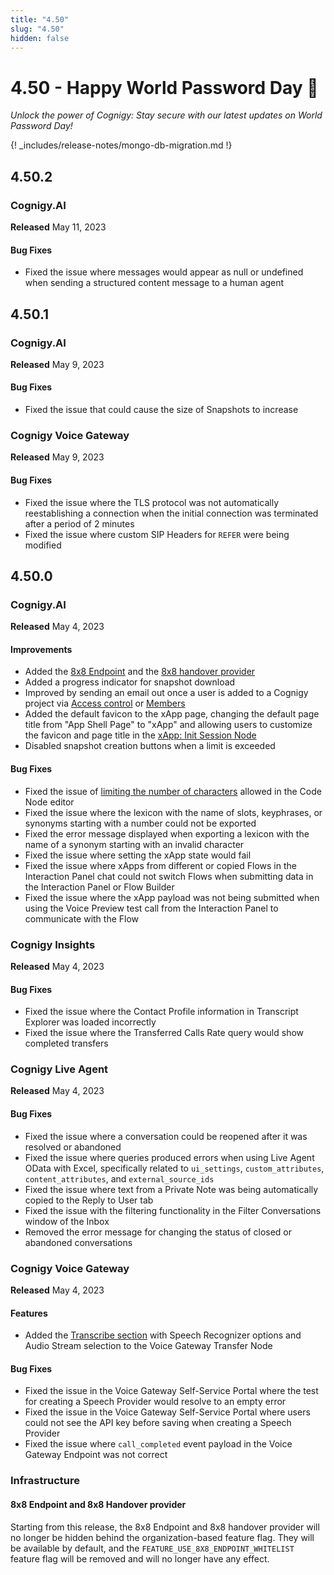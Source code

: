 ```yaml
---
title: "4.50"
slug: "4.50"
hidden: false
---
```


# 4.50 - Happy World Password Day 🔑

_Unlock the power of Cognigy: Stay secure with our latest updates on World Password Day!_

{! _includes/release-notes/mongo-db-migration.md !}

## 4.50.2

### Cognigy.AI

**Released** May 11, 2023

#### Bug Fixes

- Fixed the issue where messages would appear as null or undefined when sending a structured content message to a human agent

## 4.50.1

### Cognigy.AI

**Released** May 9, 2023

#### Bug Fixes

- Fixed the issue that could cause the size of Snapshots to increase

### Cognigy Voice Gateway

**Released** May 9, 2023

#### Bug Fixes

- Fixed the issue where the TLS protocol was not automatically reestablishing a connection when the initial connection was terminated after a period of 2 minutes
- Fixed the issue where custom SIP Headers for `REFER` were being modified 

## 4.50.0

### Cognigy.AI

**Released** May 4, 2023

#### Improvements

- Added the [8x8 Endpoint](../ai/deploy/endpoint-reference/8x8.md) and the [8x8 handover provider](../ai/escalate/handover-reference/8x8.md)
- Added a progress indicator for snapshot download 
- Improved by sending an email out once a user is added to a Cognigy project via [Access control](../ai/administer/access/admin-center/access-control.md) or [Members](../ai/administer/access/members.md)
- Added the default favicon to the xApp page, changing the default page title from "App Shell Page" to "xApp" and allowing users to customize the favicon and page title in the [xApp: Init Session Node](../ai/build/node-reference/xApp/init-xApp-session.md)
- Disabled snapshot creation buttons when a limit is exceeded

#### Bug Fixes

- Fixed the issue of [limiting the number of characters](../ai/build/node-reference/basic/code/overview.md#limitations) allowed in the Code Node editor
- Fixed the issue where the lexicon with the name of slots, keyphrases, or synonyms starting with a number could not be exported
- Fixed the error message displayed when exporting a lexicon with the name of a synonym starting with an invalid character
- Fixed the issue where setting the xApp state would fail
- Fixed the issue where xApps from different or copied Flows in the Interaction Panel chat could not switch Flows when submitting data in the Interaction Panel or Flow Builder
- Fixed the issue where the xApp payload was not being submitted when using the Voice Preview test call from the Interaction Panel to communicate with the Flow

### Cognigy Insights

**Released** May 4, 2023

#### Bug Fixes

- Fixed the issue where the Contact Profile information in Transcript Explorer was loaded incorrectly
- Fixed the issue where the Transferred Calls Rate query would show completed transfers

### Cognigy Live Agent

**Released** May 4, 2023

#### Bug Fixes

- Fixed the issue where a conversation could be reopened after it was resolved or abandoned
- Fixed the issue where queries produced errors when using Live Agent OData with Excel, specifically related to `ui_settings`, `custom_attributes`, `content_attributes`, and `external_source_ids`
- Fixed the issue where text from a Private Note was being automatically copied to the Reply to User tab
- Fixed the issue with the filtering functionality in the Filter Conversations window of the Inbox
- Removed the error message for changing the status of closed or abandoned conversations

### Cognigy Voice Gateway

**Released** May 4, 2023

#### Features

- Added the [Transcribe section](../ai/build/node-reference/voice/voice-gateway/transfer.md) with Speech Recognizer options and Audio Stream selection to the Voice Gateway Transfer Node

#### Bug Fixes

- Fixed the issue in the Voice Gateway Self-Service Portal where the test for creating a Speech Provider would resolve to an empty error
- Fixed the issue in the Voice Gateway Self-Service Portal where users could not see the API key before saving when creating a Speech Provider
- Fixed the issue where `call_completed` event payload in the Voice Gateway Endpoint was not correct

### Infrastructure

#### 8x8 Endpoint and 8x8 Handover provider

Starting from this release, the 8x8 Endpoint and 8x8 handover provider will no longer be hidden behind the organization-based feature flag. They will be available by default, and the `FEATURE_USE_8X8_ENDPOINT_WHITELIST` feature flag will be removed and will no longer have any effect.

